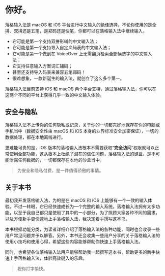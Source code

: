 # 你好。

落格输入法是 macOS 和 iOS 平台进行中文输入的绝佳选择。不论你使用的是全拼、双拼还是五笔，是郑码还是快笔，你都可以在落格输入法中继续输入。

* 它可能是第一个支持双拼形辅的中文输入法；
* 它可能是第一个支持导入自定义码表的中文输入法；
* 它可能是第一个做到在 VoiceOver 上无需翻页检索全部候选字的中文输入法；
* 它支持任意输入方案词汇辅码；
* 甚至还支持导入码表来兼容五笔郑码！
* 很难想象，一款新诞生的输入法，就创立了这么多个第一。

落格输入法目前支持 iOS 和 macOS 两个平台支持，通过落格输入法，你可以在这两个不同的平台上获得几乎一致的中文输入体验。

## 安全与隐私

落格输入法不上传你的任何隐私或记录，关于你的一切都完好地保存在你的电脑或手机当中（数据安全性由 macOS 和 iOS 本身的业界标准安全加密保证），一切的数据处理，都在本地离线进行。

更难能可贵的是，iOS 版本的落格输入法根本不需要获取“**完全访问**”权限就可以正常使用全部功能，这从根本上杜绝了潜在的信任问题，落格输入法的键盘，是不可能泄露任何数据的，一切都保存在本地的沙盒当中。

> 为安全和隐私付费，是一件值得骄傲的事情。

## 关于本书

最初我开发落格输入法，为的是在 macOS 和 iOS 上能够有一个一致的输入体验。不过一转眼，它已经快速成长为一个完整的输入系统。落格输入法拥有太多功能，以至于我自己都只是使用了其中的一小部分，为了照顾大家各种不同的需求，以及方便新手更快速地上手落格输入法，我决定着手撰写这本书。

本书根据功能分类，为读者详细介绍了落格输入法的各种功能，同时也会收录一些用户常见问题并予以解答。另外，本书还会收集一些用户分享的关于落格输入法的使用小技巧和使用心得，希望这些内容能够帮助你快速上手落格输入法。

同时，也希望各位落格输入法用户能够帮助我一起撰写这本书，帮助更多的新手快速上手落格输入法，体验高效键入的乐趣。

> 祝你打字愉快。

